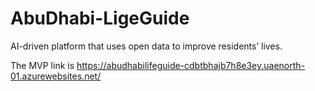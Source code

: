 # AbuDhabi-LigeGuide
AI-driven platform that uses open data to improve residents’ lives.

The MVP link is https://abudhabilifeguide-cdbtbhajb7h8e3ey.uaenorth-01.azurewebsites.net/
